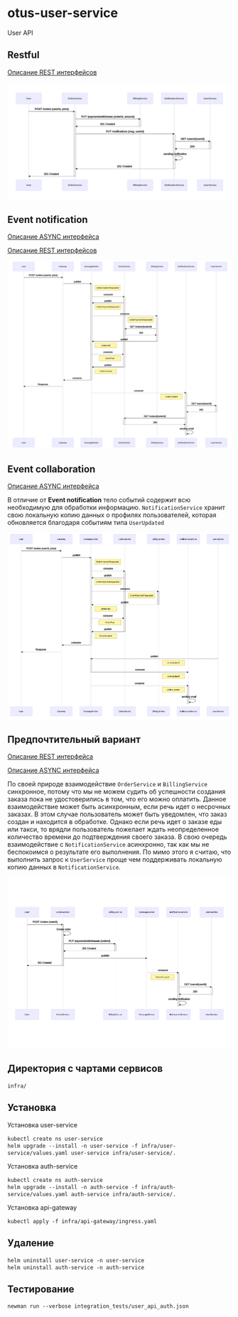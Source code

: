 # otus-user-service
User API

## Restful 

[Описание REST интерфейсов](http://petstore.swagger.io/?url=https://raw.githubusercontent.com/ivahotin/otus-user-service/main/specs/restful/rest-openapi.yaml)

![mermaid-diagram-20200526103254](README.assets/restful.png)

## Event notification

[Описание ASYNC интерфейса](./specs/eventsnotification/asyncapi.yaml)

[Описание REST интерфейсов](http://petstore.swagger.io/?url=https://raw.githubusercontent.com/ivahotin/otus-user-service/main/specs/eventsnotification/rest-openapi_v2.yaml)

![mermaid-diagram-20200526103254](README.assets/eventsnotification.png)

## Event collaboration

[Описание ASYNC интерфейса](./specs/eventcollaboration/asyncapi.yaml)

В отличие от **Event notification** тело событий содержит всю необходимую для обработки информацию. `NotificationService` хранит свою локальную копию данных о профилях пользователей, которая обновляется благодаря событиям типа `UserUpdated`

![mermaid-diagram-20200526103254](README.assets/eventcollaboration.png)

## Предпочтительный вариант

[Описание REST интерфейса](http://petstore.swagger.io/?url=https://raw.githubusercontent.com/ivahotin/otus-user-service/main/specs/preferable/rest-openapi.yaml)

[Описание ASYNC интерфейса](./specs/preferable/asyncapi.yaml)

По своей природе взаимодействие `OrderService` и `BillingService` синхронное, потому что мы не можем судить об успешности создания заказа пока не удостоверились в том, что его можно оплатить. Данное взаимодействие может быть асинхронным, если речь идет о несрочных заказах. В этом случае пользователь может быть уведомлен, что заказ создан и находится в обработке. Однако если речь идет о заказе еды или такси, то врядли пользователь пожелает ждать неопределенное количество времени до подтверждения своего заказа. В свою очередь взаимодействие с `NotificationService` асинхронно, так как мы не беспокоимся о результате его выполнения. По мимо этого я считаю, что выполнить запрос к `UserService` проще чем поддерживать локальную копию данных в `NotificationService`.

![mermaid-diagram-20200526103254](README.assets/preferable.png)

## Директория с чартами сервисов

`infra/`

## Установка

Установка user-service
```
kubectl create ns user-service
helm upgrade --install -n user-service -f infra/user-service/values.yaml user-service infra/user-service/.
```

Установка auth-service
```
kubectl create ns auth-service
helm upgrade --install -n auth-service -f infra/auth-service/values.yaml auth-service infra/auth-service/.
```

Установка api-gateway
```
kubectl apply -f infra/api-gateway/ingress.yaml
```

## Удаление

```
helm uninstall user-service -n user-service
helm uninstall auth-service -n auth-service
```

## Тестирование

```
newman run --verbose integration_tests/user_api_auth.json
```